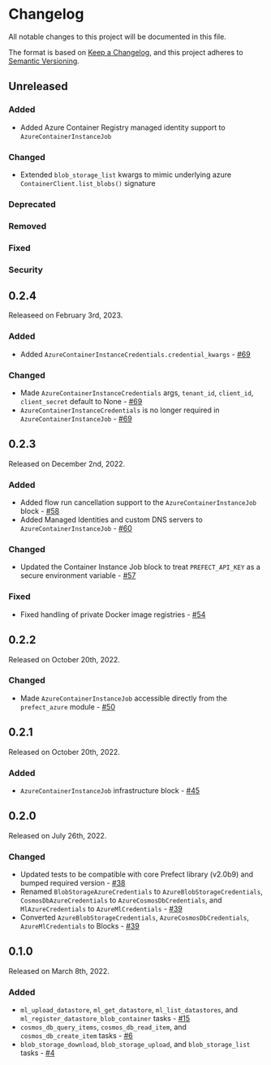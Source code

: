 # Changelog

All notable changes to this project will be documented in this file.

The format is based on [Keep a Changelog](https://keepachangelog.com/en/1.0.0/),
and this project adheres to [Semantic Versioning](https://semver.org/spec/v2.0.0.html).

## Unreleased

### Added

- Added Azure Container Registry managed identity support to `AzureContainerInstanceJob`

### Changed

- Extended `blob_storage_list` kwargs to mimic underlying azure `ContainerClient.list_blobs()` signature

### Deprecated

### Removed

### Fixed

### Security

## 0.2.4

Releaseed on February 3rd, 2023.

### Added

- Added `AzureContainerInstanceCredentials.credential_kwargs` - [#69](https://github.com/PrefectHQ/prefect-azure/pull/69)

### Changed

- Made `AzureContainerInstanceCredentials` args, `tenant_id`, `client_id`, `client_secret` default to None - [#69](https://github.com/PrefectHQ/prefect-azure/pull/69)
- `AzureContainerInstanceCredentials` is no longer required in `AzureContainerInstanceJob` - [#69](https://github.com/PrefectHQ/prefect-azure/pull/69)


## 0.2.3

Released on December 2nd, 2022.

### Added

- Added flow run cancellation support to the `AzureContainerInstanceJob` block - [#58](https://github.com/PrefectHQ/prefect-azure/pull/58)
- Added Managed Identities and custom DNS servers to `AzureContainerInstanceJob` - [#60](https://github.com/PrefectHQ/prefect-azure/pull/60)

### Changed

- Updated the Container Instance Job block to treat `PREFECT_API_KEY` as a secure environment variable - [#57](https://github.com/PrefectHQ/prefect-azure/pull/57)

### Fixed

- Fixed handling of private Docker image registries - [#54](https://github.com/PrefectHQ/prefect-azure/pull/54)

## 0.2.2

Released on October 20th, 2022.

### Changed

- Made `AzureContainerInstanceJob` accessible directly from the `prefect_azure` module - [#50](https://github.com/PrefectHQ/prefect-azure/pull/50)

## 0.2.1

Released on October 20th, 2022.

### Added

- `AzureContainerInstanceJob` infrastructure block - [#45](https://github.com/PrefectHQ/prefect-azure/pull/45)

## 0.2.0

Released on July 26th, 2022.

### Changed

- Updated tests to be compatible with core Prefect library (v2.0b9) and bumped required version - [#38](https://github.com/PrefectHQ/prefect-azure/pull/38)
- Renamed `BlobStorageAzureCredentials` to `AzureBlobStorageCredentials`, `CosmosDbAzureCredentials` to `AzureCosmosDbCredentials`, and `MlAzureCredentials` to `AzureMlCredentials` - [#39](https://github.com/PrefectHQ/prefect-azure/pull/39)
- Converted `AzureBlobStorageCredentials`, `AzureCosmosDbCredentials`, `AzureMlCredentials` to Blocks - [#39](https://github.com/PrefectHQ/prefect-azure/pull/39)

## 0.1.0

Released on March 8th, 2022.

### Added

- `ml_upload_datastore`, `ml_get_datastore`, `ml_list_datastores`, and `ml_register_datastore_blob_container` tasks - [#15](https://github.com/PrefectHQ/prefect-azure/pull/15)
- `cosmos_db_query_items`, `cosmos_db_read_item`, and `cosmos_db_create_item` tasks - [#6](https://github.com/PrefectHQ/prefect-azure/pull/6)
- `blob_storage_download`, `blob_storage_upload`, and `blob_storage_list` tasks - [#4](https://github.com/PrefectHQ/prefect-azure/pull/4)
